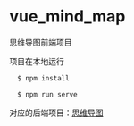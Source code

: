 # vue_mind_map

思维导图前端项目

项目在本地运行

```cmd
  $ npm install
```

```cmd
  $ npm run serve
```

对应的后端项目：[思维导图](https://github.com/Yxd-1/mind_map)